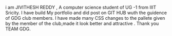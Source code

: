 i am JIVITHESH REDDY , A computer science student of UG -1 from IIIT Sricity.
I have build My portfolio and did post on GIT HUB wuth the guidence of GDG club members.
I have made many  CSS changes to the pallete given by the member of the club,made it look better and attractive .
Thank you TEAM GDG.
